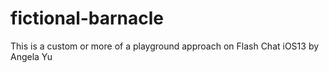 # fictional-barnacle
This is a custom or more of a playground approach on Flash Chat iOS13 by Angela Yu
